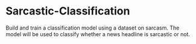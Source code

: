 # Sarcastic-Classification
Build and train a classification model using a dataset on sarcasm. The model will be used to classify whether a news headline is sarcastic or not.
